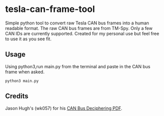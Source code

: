# tesla-can-frame-tool

Simple python tool to convert raw Tesla CAN bus frames into a human readable format. The raw CAN bus frames are from TM-Spy. Only a few CAN IDs are currently supported. Created for my personal use but feel free to use it as you see fit.

## Usage
Using python3,run main.py from the terminal and paste in the CAN bus frame when asked.

```
python3 main.py
```

## Credits
Jason Hugh's (wk057) for his [CAN Bus Deciphering PDF](https://skie.net/uploads/TeslaCAN/Tesla%20Model%20S%20CAN%20Deciphering%20-%20v0.1%20-%20by%20wk057.pdf).
